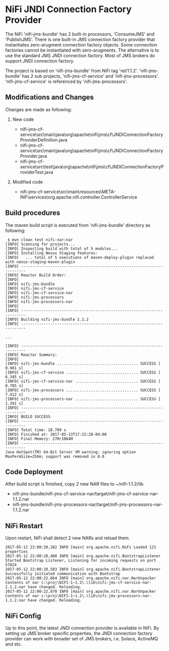# NiFi JNDI Connection Factory Provider

The NiFi 'nifi-jms-bundle' has 2 built-in processors, 'ConsumeJMS' and 'PublishJMS'. There is one built-in JMS connection factory provider that instantiates zero-arugment connection factory objects. Some connection factories cannot be instantiated with zero-arugments. The alternative is to use the standard JMS JNDI connection factory. Most of JMS brokers do support JNDI connection factory.

The project is based on 'nifi-jms-bundle' from NiFi tag 'rel/1.1.2'. 'nifi-jms-bundle' has 2 sub projects, 'nifi-jms-cf-service' and 'nifi-jms-processors'. 'nifi-jms-cf-service' is referenced by 'nifi-jms-processors'.

## Modifications and Changes
Changes are made as following:

1. New code
  
    * nifi-jms-cf-service\src\main\java\org\apache\nifi\jms\cf\JNDIConnectionFactoryProviderDefinition.java
    * nifi-jms-cf-service\src\main\java\org\apache\nifi\jms\cf\JNDIConnectionFactoryProvider.java
    * nifi-jms-cf-service\src\test\java\org\apache\nifi\jms\cf\JNDIConnectionFactoryProviderTest.java

2. Modified code

    * nifi-jms-cf-service\src\main\resources\META-INF\services\org.apache.nifi.controller.ControllerService
  
## Build procedures
The maven build script is executed from 'nifi-jms-bundle' directory as following:
```
 $ mvn clean test nifi-nar:nar
[INFO] Scanning for projects...
[INFO] Inspecting build with total of 5 modules...
[INFO] Installing Nexus Staging features:
[INFO]   ... total of 5 executions of maven-deploy-plugin replaced with nexus-staging-maven-plugin
[INFO] ------------------------------------------------------------------------
[INFO] Reactor Build Order:
[INFO]
[INFO] nifi-jms-bundle
[INFO] nifi-jms-cf-service
[INFO] nifi-jms-cf-service-nar
[INFO] nifi-jms-processors
[INFO] nifi-jms-processors-nar
[INFO]
[INFO] ------------------------------------------------------------------------
[INFO] Building nifi-jms-bundle 1.1.2
[INFO] ------------------------------------------------------------------------

...

[INFO] ------------------------------------------------------------------------
[INFO] Reactor Summary:
[INFO]
[INFO] nifi-jms-bundle .................................... SUCCESS [  0.981 s]
[INFO] nifi-jms-cf-service ................................ SUCCESS [  6.345 s]
[INFO] nifi-jms-cf-service-nar ............................ SUCCESS [  0.705 s]
[INFO] nifi-jms-processors ................................ SUCCESS [  7.412 s]
[INFO] nifi-jms-processors-nar ............................ SUCCESS [  1.391 s]
[INFO] ------------------------------------------------------------------------
[INFO] BUILD SUCCESS
[INFO] ------------------------------------------------------------------------
[INFO] Total time: 18.709 s
[INFO] Finished at: 2017-05-13T17:22:28-04:00
[INFO] Final Memory: 27M/1064M
[INFO] ------------------------------------------------------------------------
Java HotSpot(TM) 64-Bit Server VM warning: ignoring option MaxPermSize=256m; support was removed in 8.0
```
## Code Deployment
After build script is finished, copy 2 new NAR files to ~/nifi-1.1.2/lib
  * nifi-jms-bundle/nifi-jms-cf-service-nar/target/nifi-jms-cf-service-nar-1.1.2.nar
  * nifi-jms-bundle/nifi-jms-processors-nar/target/nifi-jms-processors-nar-1.1.2.nar

## NiFi Restart
Upon restart, NiFi shall detect 2 new NARs and reload them.
```
2017-05-12 22:00:20,282 INFO [main] org.apache.nifi.NiFi Loaded 121 properties
2017-05-12 22:00:20,488 INFO [main] org.apache.nifi.BootstrapListener Started Bootstrap Listener, Listening for incoming requests on port 57824
2017-05-12 22:00:20,503 INFO [main] org.apache.nifi.BootstrapListener Successfully initiated communication with Bootstrap
2017-05-12 22:00:22,664 INFO [main] org.apache.nifi.nar.NarUnpacker Contents of nar c:\proj\NIFI-1~1.2\.\lib\nifi-jms-cf-service-nar-1.1.2.nar have changed. Reloading.
2017-05-12 22:00:22,870 INFO [main] org.apache.nifi.nar.NarUnpacker Contents of nar c:\proj\NIFI-1~1.2\.\lib\nifi-jms-processors-nar-1.1.2.nar have changed. Reloading.
```
## NiFi Config
Up to this point, the latest JNDI connection provider is available in NiFi. By setting up JMS broker specific properties, the JNDI connection factory provider can work with broader set of JMS brokers, i.e. Solace, ActiveMQ and etc.
